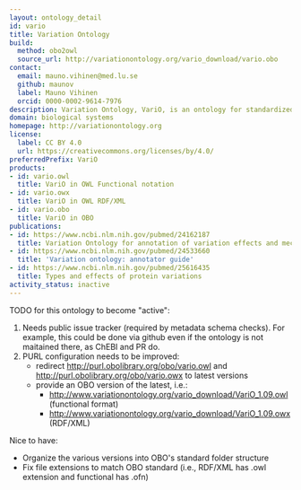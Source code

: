 ```yaml
---
layout: ontology_detail
id: vario
title: Variation Ontology
build:
  method: obo2owl
  source_url: http://variationontology.org/vario_download/vario.obo
contact:
  email: mauno.vihinen@med.lu.se
  github: maunov
  label: Mauno Vihinen
  orcid: 0000-0002-9614-7976
description: Variation Ontology, VariO, is an ontology for standardized, systematic description of effects, consequences and mechanisms of variations.
domain: biological systems
homepage: http://variationontology.org
license:
  label: CC BY 4.0
  url: https://creativecommons.org/licenses/by/4.0/
preferredPrefix: VariO
products:
- id: vario.owl
  title: VariO in OWL Functional notation
- id: vario.owx
  title: VariO in OWL RDF/XML
- id: vario.obo
  title: VariO in OBO
publications:
- id: https://www.ncbi.nlm.nih.gov/pubmed/24162187
  title: Variation Ontology for annotation of variation effects and mechanisms
- id: https://www.ncbi.nlm.nih.gov/pubmed/24533660
  title: 'Variation ontology: annotator guide'
- id: https://www.ncbi.nlm.nih.gov/pubmed/25616435
  title: Types and effects of protein variations
activity_status: inactive
---
```


TODO for this ontology to become "active":

1. Needs public issue tracker (required by metadata schema checks). For example,
   this could be done via github even if the ontology is not maitained there, as
   ChEBI and PR do.
2. PURL configuration needs to be improved:
   - redirect http://purl.obolibrary.org/obo/vario.owl and http://purl.obolibrary.org/obo/vario.owx to latest versions
   - provide an OBO version of the latest, i.e.:
     - http://www.variationontology.org/vario_download/VariO_1.09.owl (functional format)
     - http://www.variationontology.org/vario_download/VariO_1.09.owx (RDF/XML)

Nice to have:

- Organize the various versions into OBO's standard folder structure
- Fix file extensions to match OBO standard (i.e., RDF/XML has .owl extension and functional has .ofn)

